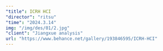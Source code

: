 ```yaml
---
"title": ICRH HCI
"director": "ritsu"
"time": "2024.3.14"
img: "/img/des/01/2.jpg"
"client": "Jiangxue analysis"
url: "https://www.behance.net/gallery/193846595/ICRH-HCI"
---
```


